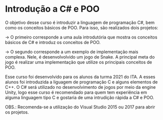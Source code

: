 # Introdução a C# e POO

O objetivo desse curso é introduzir a linguagem de programação C#, bem como os conceitos básicos de POO. Para isso, são realizados dois projetos:

-> O primeiro corresponde a uma aula introdutória que mostra os conceitos básicos de C# e introduz os conceitos de POO.

-> O segundo corresponde a um exemplo de implementação mais complexa. Nele, é desenvolvolvido um jogo de Snake. A principal meta do jogo é realizar uma implementação que utilize os principais conceitos de POO.

Esse curso foi desenvolvido para os alunos da turma 2021 do ITA. A esses alunos foi introduzida a liguagem de programação C e alguns elementos de C++. O C# será utilizado no desenvolvimento de jogos por meio da engine Unity, logo esse curso é recomendado para quem tem experiência em alguma linguagem tipo C e gostaria de uma intrudição rápida a C# e POO.

OBS.: Recomenda-se a utilização do Visual Studio 2015 ou 2017 para abrir os projetos.
